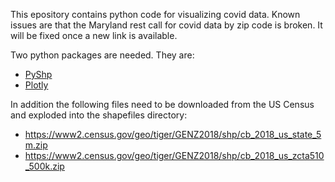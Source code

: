 This epository contains python code for visualizing covid data.   Known issues are that the Maryland rest call for  covid data by zip code is broken.  It will be fixed once a new link is available.

Two python packages are needed.  They are:
* [PyShp](https://pypi.org/project/pyshp/)
* [Plotly](https://plot.ly/python/)

In addition the following files need to be downloaded from the US Census and exploded into the shapefiles directory:
* https://www2.census.gov/geo/tiger/GENZ2018/shp/cb_2018_us_state_5m.zip
* https://www2.census.gov/geo/tiger/GENZ2018/shp/cb_2018_us_zcta510_500k.zip
